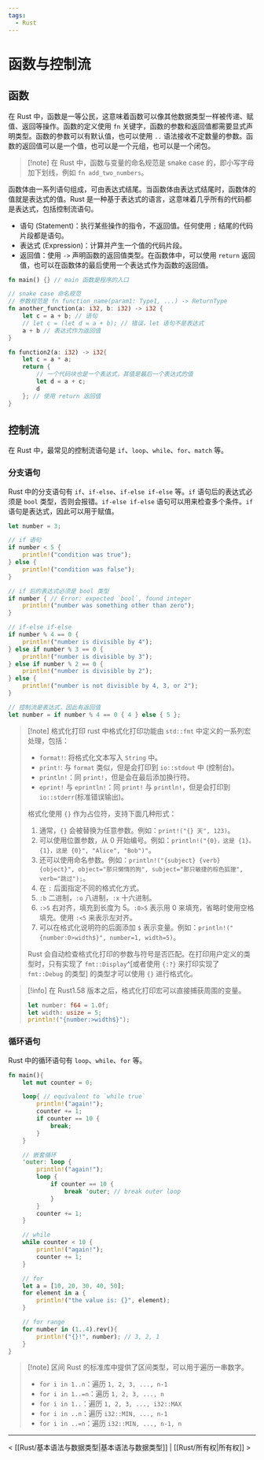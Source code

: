 ```yaml
---
tags:
  - Rust
---
```


# 函数与控制流

## 函数

在 Rust 中，函数是一等公民，这意味着函数可以像其他数据类型一样被传递、赋值、返回等操作。函数的定义使用 `fn` 关键字，函数的参数和返回值都需要显式声明类型。函数的参数可以有默认值，也可以使用 `..` 语法接收不定数量的参数。函数的返回值可以是一个值，也可以是一个元组，也可以是一个闭包。

> [!note] 在 Rust 中，函数与变量的命名规范是 snake case 的，即小写字母加下划线，例如 `fn add_two_numbers`。

函数体由一系列语句组成，可由表达式结尾。当函数体由表达式结尾时，函数体的值就是表达式的值。Rust 是一种基于表达式的语言，这意味着几乎所有的代码都是表达式，包括控制流语句。
- 语句 (Statement)：执行某些操作的指令，不返回值。任何使用 `;` 结尾的代码片段都是语句。
- 表达式 (Expression)：计算并产生一个值的代码片段。
- 返回值：使用 `->` 声明函数的返回值类型。在函数体中，可以使用 `return` 返回值，也可以在函数体的最后使用一个表达式作为函数的返回值。

```Rust
fn main() {} // main 函数是程序的入口

// snake case 命名规范
// 参数规范是 fn function_name(param1: Type1, ...) -> ReturnType
fn another_function(a: i32, b: i32) -> i32 {
    let c = a + b; // 语句
    // let c = (let d = a + b); // 错误，let 语句不是表达式
    a + b // 表达式作为返回值
}

fn function2(a: i32) -> i32{
    let c = a * a;
    return {
        // 一个代码块也是一个表达式，其值是最后一个表达式的值
        let d = a + c;
        d
    }; // 使用 return 返回值
}
```

## 控制流

在 Rust 中，最常见的控制流语句是 `if`、`loop`、`while`、`for`、`match` 等。

### 分支语句

Rust 中的分支语句有 `if`、`if-else`、`if-else if-else` 等。`if` 语句后的表达式必须是 `bool` 类型，否则会报错。`if-else if-else` 语句可以用来检查多个条件。`if` 语句是表达式，因此可以用于赋值。

```Rust
let number = 3;

// if 语句
if number < 5 {
    println!("condition was true");
} else {
    println!("condition was false");
}

// if 后的表达式必须是 bool 类型
if number { // Error: expected `bool`, found integer
    println!("number was something other than zero");
}

// if-else if-else
if number % 4 == 0 {
    println!("number is divisible by 4");
} else if number % 3 == 0 {
    println!("number is divisible by 3");
} else if number % 2 == 0 {
    println!("number is divisible by 2");
} else {
    println!("number is not divisible by 4, 3, or 2");
}

// 控制流是表达式，因此有返回值
let number = if number % 4 == 0 { 4 } else { 5 };
```

> [!note] 格式化打印
> rust 中格式化打印功能由 `std::fmt` 中定义的一系列宏处理，包括：
> - `format!`: 将格式化文本写入 `String` 中。
> - `print!`: 与 `format` 类似，但是会打印到 `io::stdout` 中 (控制台)。
> - `println!`：同 `print!`，但是会在最后添加换行符。
> - `eprint!` 与 `eprintln!`：同 `print!` 与 `println!`，但是会打印到 `io::stderr`(标准错误输出)。
>
> 格式化使用 `{}` 作为占位符，支持下面几种形式：
> 1. 通常，`{}` 会被替换为任意参数。例如：`print!("{} 天", 123)`。
> 2. 可以使用位置参数，从 0 开始编号。例如：`println!("{0}，这是 {1}。{1}，这是 {0}", "Alice", "Bob")"`。
> 3. 还可以使用命名参数。例如：`println!("{subject} {verb} {object}", object="那只懒惰的狗", subject="那只敏捷的棕色狐狸", verb="跳过");`。
> 4. 在 `:` 后面指定不同的格式化方式。
> 	1. `:b` 二进制，`:o` 八进制，`:x` 十六进制。
> 	2. `:>5` 右对齐，填充到长度为 5。`:0>5` 表示用 0 来填充，省略时使用空格填充。使用 `:<5` 来表示左对齐。
> 	3. 可以在格式化说明符的后面添加 `$` 表示变量。例如：`println!("{number:0>width$}", number=1, width=5)`。
>
> Rust 会自动检查格式化打印的参数与符号是否匹配。在打印用户定义的类型时，只有实现了 `fmt::Display`^[或者使用 `{:?}` 来打印实现了 `fmt::Debug` 的类型] 的类型才可以使用 `{}` 进行格式化。

> [!info]
> 在 Rust1.58 版本之后，格式化打印宏可以直接捕获周围的变量。
> ```rust
> let number: f64 = 1.0f;
> let width: usize = 5;
> println!("{number:>width$}");
> ```

### 循环语句

Rust 中的循环语句有 `loop`、`while`、`for` 等。

```Rust
fn main(){
    let mut counter = 0;

    loop{ // equivalent to `while true`
        println!("again!");
        counter += 1;
        if counter == 10 {
            break;
        }
    }

    // 嵌套循环
    'outer: loop {
        println!("again!");
        loop {
            if counter == 10 {
                break 'outer; // break outer loop
            }
        }
        counter += 1;
    }

    // while
    while counter < 10 {
        println!("again!");
        counter += 1;
    }

    // for
    let a = [10, 20, 30, 40, 50];
    for element in a {
        println!("the value is: {}", element);
    }

    // for range
    for number in (1..4).rev(){
        println!("{}!", number); // 3, 2, 1
    }
}
```

> [!note] 区间
> Rust 的标准库中提供了区间类型，可以用于遍历一串数字。
> - `for i in 1..n`：遍历 `1, 2, 3, ..., n-1`
> - `for i in 1..=n`：遍历 `1, 2, 3, ..., n`
> - `for i in 1..`：遍历 `1, 2, 3, ..., i32::MAX`
> - `for i in ..n`：遍历 `i32::MIN, ..., n-1`
> - `for i in ..=n`：遍历 `i32::MIN, ..., n-1, n`

---

< [[Rust/基本语法与数据类型|基本语法与数据类型]] | [[Rust/所有权|所有权]] >
